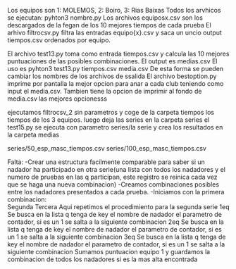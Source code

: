 Los equipos son 1: MOLEMOS, 2: Boiro, 3: Rias Baixas
Todos los arvhicos se ejecutan: pyhton3 nombre.py
Los archivos equiposx.csv son los descargados de la fegan de los 10 mejores tiempos de cada prueba
El arhivo filtrocsv.py filtra las entradas equipo{x}.csv y saca un uncio output tiempos.csv ordenados por equipo.

El archivo test13.py toma como entrada tiempos.csv y calcula las 10 mejores puntuaciones de las posibles combinaciones. El output es medias.csv
El uso es pyhton3 test13.py tiempos.csv media.csv
De esta forma se pueden cambiar los nombres de los archivos de ssalida
El archivo bestoption.py imprime por pantalla la mejor opcion para anar a cada club teniendo como input el media.csv. Tambien tiene la opcion de imprimir al fondo de media.csv las mejores opcionesss

ejecutamos filtrocsv_2 sin parametros y coge de la carpeta tiempos los tiempos de los 3 equipos. luego deja las series en la carpeta series
el test15.py se ejecuta con parametro series/la serie y crea los resultados en la carpeta medias

series/50_esp_masc_tiempos.csv
series/100_esp_masc_tiempos.csv

Falta:
-Crear una estructura facilmente comparable para saber si un nadador ha participado en otra serie(una lista con todos los nadadores y el numero de pruebas en las q participan, este registro se reinica cada vez que se haga una nueva combinacion)
-Creamos combinaciones posibles entre los nadadores presentados a cada prueba.
-Iniciamos con la primera combinacion:  
        Segunda
            Tercera
                Aqui repetimos el procedimiento para la segunda serie
                    1eq Se busca en la lista q tenga de key el nombre de nadador el parametro de contador, si es un 1 se salta a la siguiente combinacion
                        2eq Se busca en la lista q tenga de key el nombre de nadador el parametro de contador, si es un 1 se salta a la siguiente combinacion
                            3eq Se busca en la lista q tenga de key el nombre de nadador el parametro de contador, si es un 1 se salta a la siguiente combinacion
                                Sumamos puntuacion equipo 1 y guardamos la combinacion de todos los nadadores si es la mas alta encontrada
